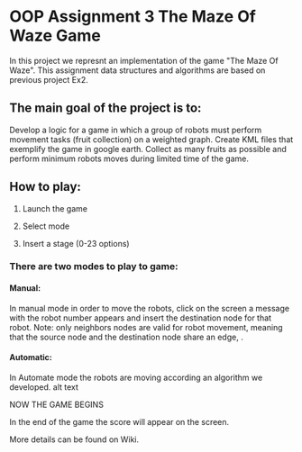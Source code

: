 # OOP Assignment 3 The Maze Of Waze Game

In this project we represnt an implementation of the game "The Maze Of Waze". This assignment data structures and algorithms are based on previous project Ex2.

## The main goal of the project is to:

Develop a logic for a game in which a group of robots must perform movement tasks (fruit collection) on a weighted graph.
Create KML files that exemplify the game in google earth.
Collect as many fruits as possible and perform minimum robots moves during limited time of the game.

## How to play:
1. Launch the game

2. Select mode

3. Insert a stage (0-23 options)

### There are two modes to play to game:
#### Manual:
In manual mode in order to move the robots, click on the screen a message with the robot number appears and insert the destination node for that robot.
Note: only neighbors nodes are valid for robot movement, meaning that the source node and the destination node share an edge, .
#### Automatic:
In Automate mode the robots are moving according an algorithm we developed.
alt text

NOW THE GAME BEGINS

In the end of the game the score will appear on the screen.

More details can be found on Wiki.
